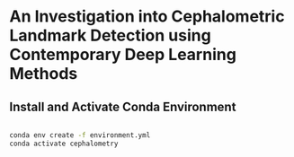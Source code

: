 # An Investigation into Cephalometric Landmark Detection using Contemporary Deep Learning Methods

## Install and Activate Conda Environment

```bash

conda env create -f environment.yml
conda activate cephalometry

```

